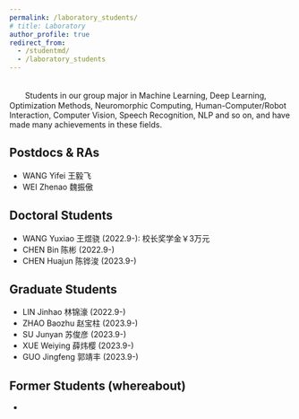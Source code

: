 ```yaml
---
permalink: /laboratory_students/
# title: Laboratory
author_profile: true
redirect_from: 
  - /studentmd/
  - /laboratory_students
---
```


<br />
　　Students in our group major in Machine Learning, Deep Learning, Optimization Methods, Neuromorphic Computing, Human-Computer/Robot Interaction, Computer Vision, Speech Recognition, NLP and so on, and have made many achievements in these fields.

Postdocs & RAs
--------
* WANG Yifei 王毅飞
* WEI Zhenao 魏振傲

Doctoral Students
--------
* WANG Yuxiao 王煜骁 (2022.9-): 校长奖学金￥3万元
* CHEN Bin 陈彬 (2022.9-)
* CHEN Huajun 陈铧浚 (2023.9-)

Graduate Students
--------
* LIN Jinhao 林锦濠 (2022.9-)
* ZHAO Baozhu 赵宝柱 (2023.9-)
* SU Junyan 苏俊彦 (2023.9-)
* XUE Weiying 薛炜樱 (2023.9-)
* GUO Jingfeng 郭靖丰 (2023.9-)

Former Students (whereabout)
--------
* 
